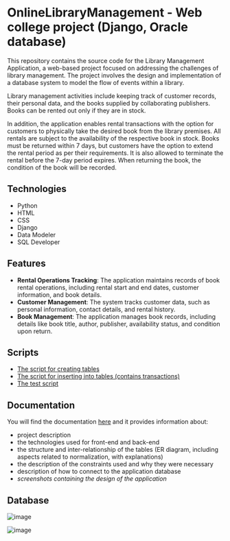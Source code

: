 # OnlineLibraryManagement - Web college project (Django, Oracle database)
This repository contains the source code for the Library Management Application, a web-based project focused on addressing the challenges of library management. The project involves the design and implementation of a database system to model the flow of events within a library.

Library management activities include keeping track of customer records, their personal data, and the books supplied by collaborating publishers. Books can be rented out only if they are in stock.

In addition, the application enables rental transactions with the option for customers to physically take the desired book from the library premises. All rentals are subject to the availability of the respective book in stock. Books must be returned within 7 days, but customers have the option to extend the rental period as per their requirements. It is also allowed to terminate the rental before the 7-day period expires. When returning the book, the condition of the book will be recorded.

## Technologies 
- Python
- HTML
- CSS
- Django
- Data Modeler
- SQL Developer

## Features
- **Rental Operations Tracking**: The application maintains records of book rental operations, including rental start and end dates, customer information, and book details.
- **Customer Management**: The system tracks customer data, such as personal information, contact details, and rental history.
- **Book Management**: The application manages book records, including details like book title, author, publisher, availability status, and condition upon return.

## Scripts
- [The script for creating tables](https://github.com/Carla-Husman/OnlineLibraryManagement/blob/f9106707102476d3628fc5611eddfef6842bc3a5/Scripts%20and%20Documentation/script_creare_tabele.sql)
- [The script for inserting into tables (contains transactions)](https://github.com/Carla-Husman/OnlineLibraryManagement/blob/f9106707102476d3628fc5611eddfef6842bc3a5/Scripts%20and%20Documentation/script_inserare_date.sql)
- [The test script](https://github.com/Carla-Husman/OnlineLibraryManagement/blob/f9106707102476d3628fc5611eddfef6842bc3a5/Scripts%20and%20Documentation/script_testare.sql)

## Documentation
You will find the documentation [here](https://github.com/Carla-Husman/OnlineLibraryManagement/blob/f9106707102476d3628fc5611eddfef6842bc3a5/Scripts%20and%20Documentation/Documenta%C8%9Bie.pdf) and it provides information about:
- project description
- the technologies used for front-end and back-end
- the structure and inter-relationship of the tables (ER diagram, including aspects related to normalization, with explanations)
- the description of the constraints used and why they were necessary
- description of how to connect to the application database
- _screenshots containing the design of the application_
  
## Database
![image](https://github.com/Carla-Husman/OnlineLibraryManagement/assets/125916556/12682f53-2aac-4a61-acbd-79122b99d413)

![image](https://github.com/Carla-Husman/OnlineLibraryManagement/assets/125916556/60d9b90d-32d9-4163-bf1f-1078518b58d2)


